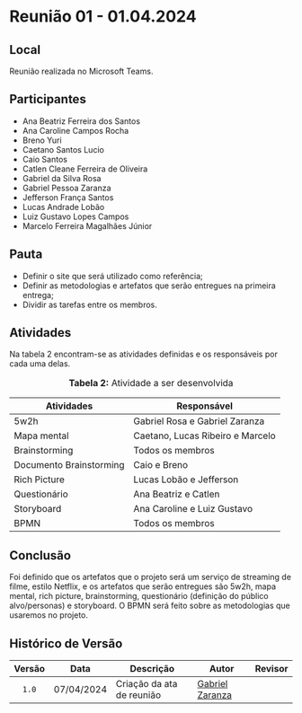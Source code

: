 # Reunião 01 - 01.04.2024

## Local

Reunião realizada no Microsoft Teams.


## Participantes

- Ana Beatriz Ferreira dos Santos 
- Ana Caroline Campos Rocha 
- Breno Yuri 
- Caetano Santos Lucio 
- Caio Santos 
- Catlen Cleane Ferreira de Oliveira 
- Gabriel da Silva Rosa 
- Gabriel Pessoa Zaranza 
- Jefferson França Santos 
- Lucas Andrade Lobão 
- Luiz Gustavo Lopes Campos 
- Marcelo Ferreira Magalhães Júnior  


## Pauta

* Definir o site que será utilizado como referência;
* Definir as metodologias e artefatos que serão entregues na primeira entrega;
* Dividir as tarefas entre os membros.

## Atividades

Na tabela 2 encontram-se as atividades definidas e os responsáveis por cada uma delas.

<div align="center">
<font size="3"><p style="text-align: center"><b>Tabela 2:</b> Atividade a ser desenvolvida</p></font>
</div>

| Atividades       | Responsável   |
| ---------------- | ------------- |
| 5w2h             | Gabriel Rosa e Gabriel Zaranza|
|Mapa mental| Caetano, Lucas Ribeiro e Marcelo|
|Brainstorming| Todos os membros|
|Documento Brainstorming|Caio e Breno|
|Rich Picture| Lucas Lobão e Jefferson|
|Questionário|Ana Beatriz e Catlen|
|Storyboard|Ana Caroline e Luiz Gustavo|
|BPMN| Todos os membros|





## Conclusão

Foi definido que os artefatos que o projeto será um serviço de streaming de filme, estilo Netflix, e os artefatos que serão entregues são 5w2h, mapa mental, rich picture, brainstorming, questionário (definição do público alvo/personas) e storyboard. O BPMN será feito sobre as metodologias que usaremos no projeto.


## Histórico de Versão

| Versão | Data | Descrição | Autor | Revisor |
| :----: | ---- | --------- | ----- | ------- |
| `1.0`  |07/04/2024| Criação da ata de reunião | [Gabriel Zaranza](https://github.com/GZaranza) |  |